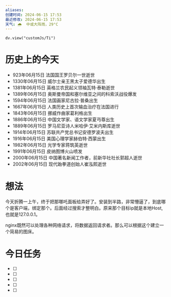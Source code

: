 ```yaml
---
aliases: 
创建时间: 2024-06-15 17:53
最近修改: 2024-06-15 17:53
天气: 🌧  中或大阵雨，29°C 
---
```



```dataviewjs
dv.view("customJs/Ti")
```
#  历史上的今天
- 923年06月15日 法国国王罗贝尔一世逝世
- 1330年06月15日 威尔士亲王黑太子爱德华出生
- 1381年06月15日 英格兰农民起义领袖瓦特·泰勒逝世
- 1389年06月15日 奥斯曼帝国和塞尔维亚之间的科索沃战役爆发
- 1594年06月15日 法国画家尼古拉·普桑出生
- 1667年06月15日 人类历史上首次输血治疗在法国进行
- 1843年06月15日 挪威作曲家葛利格出生
- 1886年06月15日 中国文学家、语文学家夏丏尊出生
- 1889年06月15日 罗马尼亚诗人米哈伊·艾米内斯库逝世
- 1914年06月15日 苏联共产党总书记安德罗波夫出生
- 1916年06月15日 美国心理学家赫伯特·西蒙出生
- 1982年06月15日 光学专家蒋筑英逝世
- 1991年06月15日 皮纳图博火山喷发
- 2000年06月15日 中国著名新闻工作者，前新华社社长郭超人逝世
- 2002年06月15日 现代跆拳道创始人崔泓熙逝世
# 想法
今天折腾一上午，终于把那哪吒面板给弄好了。安装到半路，非常懵逼了，到底哪个是客户端，绑定那个。后面经过搜索才整明白。原来那个目标ip就是本地Host,也就是127.0.0.1。

nginx既然可以处理各种网络请求，将数据返回请求者。那么可以根据这个建立一个简易的图床。


# 今日任务
- [ ] 
- [ ] 
- [ ] 
- [ ] 
- [ ] 






























































































































































































































































































































































































































































































































































































































































































































































































































































































































































































































































































































































































































































































































































































































































































































































































































































































































































































































































































































































































































































































































































































































































































































































































































































































































































































































































































































































































































































































































































































































































































































































































































































































































































































































































































































































































































































































































































































































































































































































































































































































































































































































































































































































































































































































































































































































































































































































































































































































































































































































































































































































































































































































































































































































































































































































































































































































































































































































































































































































































































































































































































































































































































































































































































































































































































































































































































































































































































































































































































































































































































































































































































































































































































































































































































































































































































































































































































































































































































































































































































































































































































































































































































































































































































































































































































































































































































































































































































































































































































































































































































































































































































































































































































































































































































































































































































































































































































































































































































































































































































































































































































































































































































































































































































































































































































































































































































































































































































































































































































































































































































































































































































































































































































































































































































































































































































































































































































































































































































































































































































































































































































































































































































































































































































































































































































































































































































































































































































































































































































































































































































































































































































































































































































































































































































































































































































































































































































































































































































































































































































































































































































































































































































































































































































































































































































































































































































































































































































































































































































































































































































































































































































































































































































































































































































































































































































































































































































































































































































































































































































































































































































































































































































































































































































































































































































































































































































































































































































































































































































































































































































































































































































































































































































































































































































































































































































































































































































































































































































































































































































































































































































































































































































































































































































































































































































































































































































































































































































































































































































































































































































































































































































































































































































































































































































































































































































































































































































































































































































































































































































































































































































































































































































































































































































































































































































































































































































































































































































































































































































































































































































































































































































































































































































































































































































































































































































































































































































































































































































































































































































































































































































































































































































































































































































































































































































































































































































































































































































































































































































































































































































































































































































































































































































































































































































































































































































































































































































































































































































































































































































































































































































































































































































































































































































































































































































































































































































































































































































































































































































































































































































































































































































































































































































































































































































































































































































































































































































































































































































































































































































































































































































































































































































































































































































































































































































































































































































































































































































































































































































































































































































































































































































































































































































































































































































































































































































































































































































































































































































































































































































































































































































































































































































































































































































































































































































































































































































































































































































































































































































































































































































































































































































































































































































































































































































































































































































































































































































































































































































































































































































































































































































































































































































































































































































































































































































































































































































































































































































































































































































































































































































































































































































































































































































































































































































































































































































































































































































































































































































































































































































































































































































































































































































































































































































































































































































































































































































































































































































































































































































































































































































































































































































































































































































































































































































































































































































































































































































































































































































































































































































































































































































































































































































































































































































































































































































































































































































































































































































































































































































































































































































































































































































































































































































































































































































































































































































































































































































































































































































































































































































































































































































































































































































































































































































































































































































































































































































































































































































































































































































































































































































































































































































































































































































































































































































































































































































































































































































































































































































































































































































































































































































































































































































































































































































































































































































































































































































































































































































































































































































































































































































































































































































































































































































































































































































































































































































































































































































































































































































































































































































































































































































































































































































































































































































































































































































































































































































































































































































































































































































































































































































































































































































































































































































































































































































































































































































































































































































































































































































































































































































































































































































































































































































































































































































































































































































































































































































































































































































































































































































































































































































































































































































































































































































































































































































































































































































































































































































































































































































































































































































































































































































































































































































































































































































































































































































































































































































































































































































































































































































































































































































































































































































































































































































































































































































































































































































































































































































































































































































































































































































































































































































































































































































































































































































































































































































































































































































































































































































































































































































































































































































































































































































































































































































































































































































































































































































































































































































































































































































































































































































































































































































































































































































































































































































































































































































































































































































































































































































































































































































































































































































































































































































































































































































































































































































































































































































































































































































































































































































































































































































































































































































































































































































































































































































































































































































































































































































































































































































































































































































































































































































































































































